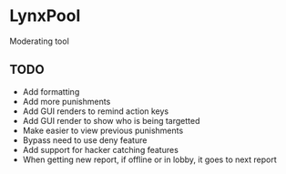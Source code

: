 # LynxPool
Moderating tool

## TODO
- Add formatting
- Add more punishments
- Add GUI renders to remind action keys
- Add GUI render to show who is being targetted
- Make easier to view previous punishments
- Bypass need to use deny feature
- Add support for hacker catching features
- When getting new report, if offline or in lobby, it goes to next report
